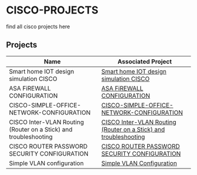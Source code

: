 # CISCO-PROJECTS
find all cisco projects here
## Projects

| Name                                         | Associated Project         |
|-----------------------------------------------|----------------------------|
|Smart home IOT design simulation CISCO|  <a href="https://github.com/kelubia/Smart-home-IOT-design-simulation-CISCO"> Smart home IOT design simulation CISCO</a>|
|ASA FiREWALL CONFIGURATION|  <a href="https://github.com/kelubia/ASA-Firewall-Basic-configuration"> ASA FiREWALL CONFIGURATION</a>|
|CISCO-SIMPLE-OFFICE-NETWORK-CONFIGURATION|  <a href="https://github.com/kelubia/CISCO-SIMPLE-OFFICE-NETWORK-CONFIGURATION?tab=readme-ov-file#cisco-simple-office-network-configuration)"> CISCO-SIMPLE-OFFICE-NETWORK-CONFIGURATION</a>|
|CISCO Inter-VLAN Routing (Router on a Stick) and troubleshooting |  <a href="https://github.com/kelubia/CISCO-Inter-VLAN-Routing-Router-on-a-Stick-and-troubleshooting/tree/main"> CISCO Inter-VLAN Routing (Router on a Stick) and troubleshooting</a>|
| CISCO ROUTER PASSWORD SECURITY CONFIGURATION     |  <a href="https://github.com/kelubia/CISCO-ROUTER-PASSWORD-SECURITY-CONFIGURATION"> CISCO ROUTER PASSWORD SECURITY CONFIGURATION </a>|
| Simple VLAN configuration      |  <a href="https://github.com/kelubia/Simple-VLAN-Configuration"> Simple VLAN Configuration </a>|

